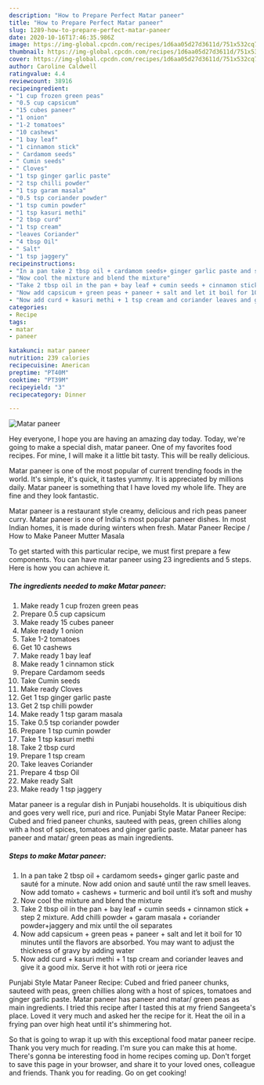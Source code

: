 ```yaml
---
description: "How to Prepare Perfect Matar paneer"
title: "How to Prepare Perfect Matar paneer"
slug: 1289-how-to-prepare-perfect-matar-paneer
date: 2020-10-16T17:46:35.986Z
image: https://img-global.cpcdn.com/recipes/1d6aa05d27d3611d/751x532cq70/matar-paneer-recipe-main-photo.jpg
thumbnail: https://img-global.cpcdn.com/recipes/1d6aa05d27d3611d/751x532cq70/matar-paneer-recipe-main-photo.jpg
cover: https://img-global.cpcdn.com/recipes/1d6aa05d27d3611d/751x532cq70/matar-paneer-recipe-main-photo.jpg
author: Caroline Caldwell
ratingvalue: 4.4
reviewcount: 38916
recipeingredient:
- "1 cup frozen green peas"
- "0.5 cup capsicum"
- "15 cubes paneer"
- "1 onion"
- "1-2 tomatoes"
- "10 cashews"
- "1 bay leaf"
- "1 cinnamon stick"
- " Cardamom seeds"
- " Cumin seeds"
- " Cloves"
- "1 tsp ginger garlic paste"
- "2 tsp chilli powder"
- "1 tsp garam masala"
- "0.5 tsp coriander powder"
- "1 tsp cumin powder"
- "1 tsp kasuri methi"
- "2 tbsp curd"
- "1 tsp cream"
- "leaves Coriander"
- "4 tbsp Oil"
- " Salt"
- "1 tsp jaggery"
recipeinstructions:
- "In a pan take 2 tbsp oil + cardamom seeds+ ginger garlic paste and sauté for a minute. Now add onion and sauté until the raw smell leaves. Now add tomato + cashews + turmeric and boil until it’s soft and mushy"
- "Now cool the mixture and blend the mixture"
- "Take 2 tbsp oil in the pan + bay leaf + cumin seeds + cinnamon stick + step 2 mixture. Add chilli powder + garam masala + coriander powder+jaggery and mix until the oil separates"
- "Now add capsicum + green peas + paneer + salt and let it boil for 10 minutes until the flavors are absorbed. You may want to adjust the thickness of gravy by adding water"
- "Now add curd + kasuri methi + 1 tsp cream and coriander leaves and give it a good mix. Serve it hot with roti or jeera rice"
categories:
- Recipe
tags:
- matar
- paneer

katakunci: matar paneer 
nutrition: 239 calories
recipecuisine: American
preptime: "PT40M"
cooktime: "PT39M"
recipeyield: "3"
recipecategory: Dinner

---
```



![Matar paneer](https://img-global.cpcdn.com/recipes/1d6aa05d27d3611d/751x532cq70/matar-paneer-recipe-main-photo.jpg)

Hey everyone, I hope you are having an amazing day today. Today, we're going to make a special dish, matar paneer. One of my favorites food recipes. For mine, I will make it a little bit tasty. This will be really delicious.

Matar paneer is one of the most popular of current trending foods in the world. It's simple, it's quick, it tastes yummy. It is appreciated by millions daily. Matar paneer is something that I have loved my whole life. They are fine and they look fantastic.

Matar paneer is a restaurant style creamy, delicious and rich peas paneer curry. Matar paneer is one of India&#39;s most popular paneer dishes. In most Indian homes, it is made during winters when fresh. Matar Paneer Recipe / How to Make Paneer Mutter Masala


To get started with this particular recipe, we must first prepare a few components. You can have matar paneer using 23 ingredients and 5 steps. Here is how you can achieve it.

<!--inarticleads1-->

##### The ingredients needed to make Matar paneer:

1. Make ready 1 cup frozen green peas
1. Prepare 0.5 cup capsicum
1. Make ready 15 cubes paneer
1. Make ready 1 onion
1. Take 1-2 tomatoes
1. Get 10 cashews
1. Make ready 1 bay leaf
1. Make ready 1 cinnamon stick
1. Prepare  Cardamom seeds
1. Take  Cumin seeds
1. Make ready  Cloves
1. Get 1 tsp ginger garlic paste
1. Get 2 tsp chilli powder
1. Make ready 1 tsp garam masala
1. Take 0.5 tsp coriander powder
1. Prepare 1 tsp cumin powder
1. Take 1 tsp kasuri methi
1. Take 2 tbsp curd
1. Prepare 1 tsp cream
1. Take leaves Coriander
1. Prepare 4 tbsp Oil
1. Make ready  Salt
1. Make ready 1 tsp jaggery


Matar paneer is a regular dish in Punjabi households. It is ubiquitious dish and goes very well rice, puri and rice. Punjabi Style Matar Paneer Recipe: Cubed and fried paneer chunks, sauteed with peas, green chillies along with a host of spices, tomatoes and ginger garlic paste. Matar paneer has paneer and matar/ green peas as main ingredients. 

<!--inarticleads2-->

##### Steps to make Matar paneer:

1. In a pan take 2 tbsp oil + cardamom seeds+ ginger garlic paste and sauté for a minute. Now add onion and sauté until the raw smell leaves. Now add tomato + cashews + turmeric and boil until it’s soft and mushy
1. Now cool the mixture and blend the mixture
1. Take 2 tbsp oil in the pan + bay leaf + cumin seeds + cinnamon stick + step 2 mixture. Add chilli powder + garam masala + coriander powder+jaggery and mix until the oil separates
1. Now add capsicum + green peas + paneer + salt and let it boil for 10 minutes until the flavors are absorbed. You may want to adjust the thickness of gravy by adding water
1. Now add curd + kasuri methi + 1 tsp cream and coriander leaves and give it a good mix. Serve it hot with roti or jeera rice


Punjabi Style Matar Paneer Recipe: Cubed and fried paneer chunks, sauteed with peas, green chillies along with a host of spices, tomatoes and ginger garlic paste. Matar paneer has paneer and matar/ green peas as main ingredients. I tried this recipe after I tasted this at my friend Sangeeta&#39;s place. Loved it very much and asked her the recipe for it. Heat the oil in a frying pan over high heat until it&#39;s shimmering hot. 

So that is going to wrap it up with this exceptional food matar paneer recipe. Thank you very much for reading. I'm sure you can make this at home. There's gonna be interesting food in home recipes coming up. Don't forget to save this page in your browser, and share it to your loved ones, colleague and friends. Thank you for reading. Go on get cooking!
